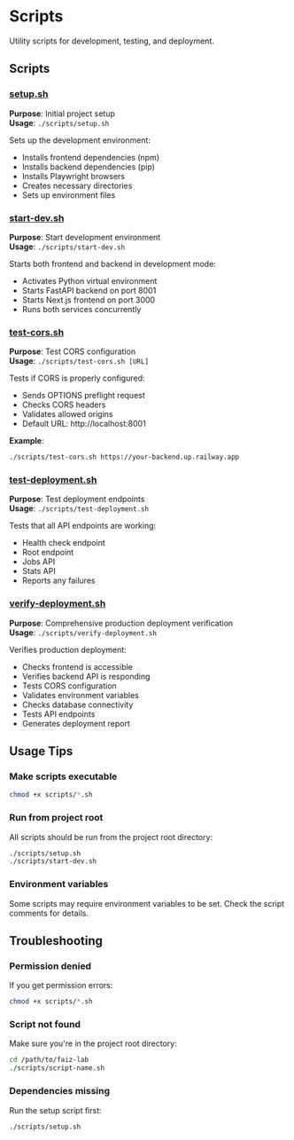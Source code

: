 # Scripts

Utility scripts for development, testing, and deployment.

## Scripts

### [setup.sh](./setup.sh)
**Purpose**: Initial project setup  
**Usage**: `./scripts/setup.sh`

Sets up the development environment:
- Installs frontend dependencies (npm)
- Installs backend dependencies (pip)
- Installs Playwright browsers
- Creates necessary directories
- Sets up environment files

### [start-dev.sh](./start-dev.sh)
**Purpose**: Start development environment  
**Usage**: `./scripts/start-dev.sh`

Starts both frontend and backend in development mode:
- Activates Python virtual environment
- Starts FastAPI backend on port 8001
- Starts Next.js frontend on port 3000
- Runs both services concurrently

### [test-cors.sh](./test-cors.sh)
**Purpose**: Test CORS configuration  
**Usage**: `./scripts/test-cors.sh [URL]`

Tests if CORS is properly configured:
- Sends OPTIONS preflight request
- Checks CORS headers
- Validates allowed origins
- Default URL: http://localhost:8001

**Example**:
```bash
./scripts/test-cors.sh https://your-backend.up.railway.app
```

### [test-deployment.sh](./test-deployment.sh)
**Purpose**: Test deployment endpoints  
**Usage**: `./scripts/test-deployment.sh`

Tests that all API endpoints are working:
- Health check endpoint
- Root endpoint
- Jobs API
- Stats API
- Reports any failures

### [verify-deployment.sh](./verify-deployment.sh)
**Purpose**: Comprehensive production deployment verification  
**Usage**: `./scripts/verify-deployment.sh`

Verifies production deployment:
- Checks frontend is accessible
- Verifies backend API is responding
- Tests CORS configuration
- Validates environment variables
- Checks database connectivity
- Tests API endpoints
- Generates deployment report

## Usage Tips

### Make scripts executable
```bash
chmod +x scripts/*.sh
```

### Run from project root
All scripts should be run from the project root directory:
```bash
./scripts/setup.sh
./scripts/start-dev.sh
```

### Environment variables
Some scripts may require environment variables to be set. Check the script comments for details.

## Troubleshooting

### Permission denied
If you get permission errors:
```bash
chmod +x scripts/*.sh
```

### Script not found
Make sure you're in the project root directory:
```bash
cd /path/to/faiz-lab
./scripts/script-name.sh
```

### Dependencies missing
Run the setup script first:
```bash
./scripts/setup.sh
```

